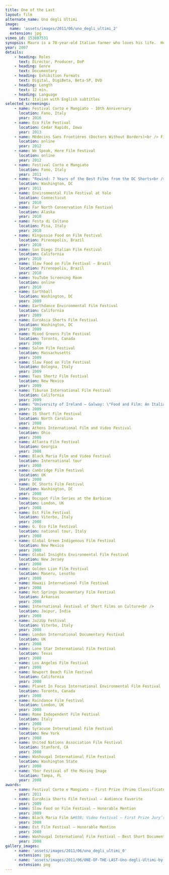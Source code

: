```yaml
---
title: One of the Last
layout: film
alternate_name: Uno degli Ultimi
image:
  name: 'assets/images/2011/06/uno_degli_ultimi_2'
  extension: jpg
vimeo_id: 153887531
synopsis: Mauro is a 78-year-old Italian farmer who loves his life.  He picks olives, grapes, cherries.  He wonders why anybody would want to do anything else.
year: 2007
details:
    - heading: Roles
      text: Director, Producer, DoP
    - heading: Genre
      text: Documentary
    - heading: Exhibition Formats
      text: Digital, DigiBeta, Beta-SP, DVD
    - heading: Length
      text: 12 min.
    - heading: Language
      text: Italian with English subtitles
selected_screenings:
    - name: Festival Corto e Mangiato - 10th Anniversary
      location: Fano, Italy
      year: 2016
    - name: Eco Film Festival
      location: Cedar Rapids, Iowa
      year: 2013
    - name: Médecins Sans Frontières (Doctors Without Borders)<br /> Film Festival
      location: online
      year: 2012
    - name: We Speak, Here Film Festival
      location: online
      year: 2012
    - name: Festival Corto e Mangiato
      location: Fano, Italy
      year: 2011
    - name: "Rewind: 7 Years of the Best Films from the DC Shorts<br /> Film Festival"
      location: Washington, DC
      year: 2011
    - name: Environmental Film Festival at Yale
      location: Connecticut
      year: 2010
    - name: Far North Conservation Film Festival
      location: Alaska
      year: 2010
    - name: Festa di Coltano
      location: Pisa, Italy
      year: 2010
    - name: Kingussie Food on Film Festival
      location: Pirenopolis, Brazil
      year: 2010
    - name: San Diego Italian Film Festival
      location: California
      year: 2010
    - name: Slow Food on Film Festival – Brazil
      location: Pirenopolis, Brazil
      year: 2010
    - name: YouTube Screening Room
      location: online
      year: 2010
    - name: Earthball
      location: Washington, DC
      year: 2009
    - name: Earthdance Environmental Film Festival
      location: California
      year: 2009
    - name: EuroAsia Shorts Film Festival
      location: Washington, DC
      year: 2009
    - name: Mixed Greens Film Festival
      location: Toronto, Canada
      year: 2009
    - name: Salem Film Festival
      location: Massachusetts
      year: 2009
    - name: Slow Food on Film Festival
      location: Bologna, Italy
      year: 2009
    - name: Taos Shortz Film Festival
      location: New Mexico
      year: 2009
    - name: Tiburon International Film Festival
      location: California
      year: 2009
    - name: "University of Ireland – Galway: \"Food and Film: An Italian Celebration\""
      year: 2009
    - name: 15 Short Film Festival
      location: North Carolina
      year: 2008
    - name: Athens International Film and Video Festival
      location: Ohio
      year: 2008
    - name: Atlanta Film Festival
      location: Georgia
      year: 2008
    - name: Black Maria Film and Video Festival
      location: International tour
      year: 2008
    - name: Cambridge Film Festival
      location: UK
      year: 2008
    - name: DC Shorts Film Festival
      location: Washington, DC
      year: 2008
    - name: Docspot Film Series at the Barbican
      location: London, UK
      year: 2008
    - name: Est Film Festival
      location: Viterbo, Italy
      year: 2008
    - name: G. Eco Film Festival
      location: national tour, Italy
      year: 2008
    - name: Global Green Indigenous Film Festival
      location: New Mexico
      year: 2008
    - name: Global Insights Environmental Film Festival
      location: New Jersey
      year: 2008
    - name: Golden Lion Film Festival
      location: Maseru, Lesotho
      year: 2008
    - name: Hawaii International Film Festival
      year: 2008
    - name: Hot Springs Documentary Film Festival
      location: Arkansas
      year: 2008
    - name: International Festival of Short Films on Culture<br />
      location: Jaipur, India
      year: 2008
    - name: JazzUp Festival
      location: Viterbo, Italy
      year: 2008
    - name: London International Documentary Festival
      location: UK
      year: 2008
    - name: Lone Star International Film Festival
      location: Texas
      year: 2008
    - name: Los Angeles Film Festival
      year: 2008
    - name: Newport Beach Film Festival
      location: California
      year: 2008
    - name: Planet In Focus International Environmental Film Festival
      location: Toronto, Canada
      year: 2008
    - name: Raindance Film Festival
      location: London, UK
      year: 2008
    - name: Rome Independent Film Festival
      location: Italy
      year: 2008
    - name: Syracuse International Film Festival
      location: New York
      year: 2008
    - name: United Nations Association Film Festival
      location: Stanford, CA
      year: 2008
    - name: Washougal International Film Festival
      location: Washington State
      year: 2008
    - name: Ybor Festival of the Moving Image
      location: Tampa, FL
      year: 2008
awards:
    - name: Festival Corto e Mangiato – First Prize (Primo Classificato)
      year: 2011
    - name: EuroAsia Shorts Film Festival – Audience Favorite
      year: 2009
    - name: Slow Food on Film Festival – Honorable Mention
      year: 2009
    - name: Black Maria Film &#038; Video Festival – First Prize Jury’s Choice Award
      year: 2008
    - name: Est Film Festival – Honorable Mention
      year: 2008
    - name: Washougal International Film Festival – Best Short Documentary
      year: 2008
gallery_images:
    - name: 'assets/images/2011/06/uno_degli_ultimi_0'
      extension: jpg
    - name: 'assets/images/2011/06/ONE-OF-THE-LAST-Uno-degli-Ultimi-by-Paul-Zinder-poster'
      extension: png
---
```

